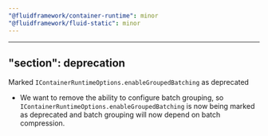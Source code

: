 ```yaml
---
"@fluidframework/container-runtime": minor
"@fluidframework/fluid-static": minor
---
```

---
"section": deprecation
---

Marked `IContainerRuntimeOptions.enableGroupedBatching` as deprecated

- We want to remove the ability to configure batch grouping, so `IContainerRuntimeOptions.enableGroupedBatching` is now being marked as deprecated and batch grouping will now depend on batch compression.
